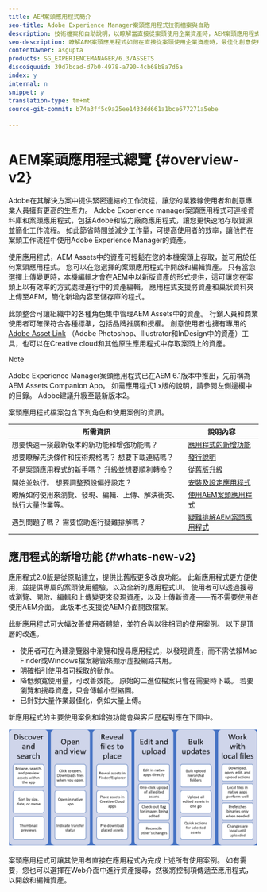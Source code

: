 ```yaml
---
title: AEM案頭應用程式簡介
seo-title: Adobe Experience Manager案頭應用程式技術檔案與自助
description: 技術檔案和自助說明，以瞭解當直接從案頭使用企業資產時，AEM案頭應用程式如何最佳化創意使用者的工作流程。
seo-description: 瞭解AEM案頭應用程式如何在直接從案頭使用企業資產時，最佳化創意使用者的工作流程。
contentOwner: asgupta
products: SG_EXPERIENCEMANAGER/6.3/ASSETS
discoiquuid: 39d7bcad-d7b0-4978-a790-4cb68b8a7d6a
index: y
internal: n
snippet: y
translation-type: tm+mt
source-git-commit: b74a3ff5c9a25ee1433dd661a1bce677271a5ebe

---
```



# AEM案頭應用程式總覽 {#overview-v2}

Adobe在其解決方案中提供緊密連結的工作流程，讓您的業務線使用者和創意專業人員擁有更高的生產力。 Adobe Experience manager案頭應用程式可連接資料庫和案頭應用程式，包括Adobe和協力廠商應用程式，讓您更快速地存取資源並簡化工作流程。 如此節省時間並減少工作量，可提高使用者的效率，讓他們在案頭工作流程中使用Adobe Experience Manager的資產。

使用應用程式，AEM Assets中的資產可輕鬆在您的本機案頭上存取，並可用於任何案頭應用程式。 您可以在您選擇的案頭應用程式中開啟和編輯資產。 只有當您選擇上傳變更時，本機編輯才會在AEM中以新版資產的形式提供，這可讓您在案頭上以有效率的方式處理進行中的資產編輯。 應用程式支援將資產和巢狀資料夾上傳至AEM，簡化新增內容至儲存庫的程式。

此類整合可讓組織中的各種角色集中管理AEM Assets中的資產。 行銷人員和商業使用者可確保符合各種標準，包括品牌推廣和授權。 創意使用者也擁有專用的 [Adobe Asset Link](https://www.adobe.com/marketing/experience-manager-assets/adobe-asset-link.html) （Adobe Photoshop、Illustrator和InDesign中的資產）工具，也可以在Creative cloud和其他原生應用程式中存取案頭上的資產。

>[!NOTE]
>
>Adobe Experience Manager案頭應用程式已在AEM 6.1版本中推出，先前稱為AEM Assets Companion App。 如需應用程式1.x版的說明，請參閱左側邊欄中的目錄。 Adobe建議升級至最新版本2。

案頭應用程式檔案包含下列角色和使用案例的資訊。

| 所需資訊 | 說明內容 |
|-------------------------------------------------------------------------------------------------------|------------------------------------------------------------|
| 想要快速一窺最新版本的新功能和增強功能嗎？ | [應用程式的新增功能](#whats-new-v2) |
| 想要瞭解先決條件和技術規格嗎？ 想要下載連結嗎？ | [發行說明](release-notes.md) |
| 不是案頭應用程式的新手嗎？ 升級並想要順利轉換？ | [從舊版升級](install-upgrade.md#upgrade-from-previous-version) |
| 開始並執行。 想要調整預設偏好設定？ | [安裝及設定應用程式](install-upgrade.md) |
| 瞭解如何使用來瀏覽、發現、編輯、上傳、解決衝突、執行大量作業等。 | [使用AEM案頭應用程式](using.md) |
| 遇到問題了嗎？ 需要協助進行疑難排解嗎？ | [疑難排解AEM案頭應用程式](troubleshoot.md) |

## 應用程式的新增功能 {#whats-new-v2}

應用程式2.0版是從原點建立，提供比舊版更多改良功能。 此新應用程式更方便使用，並提供專屬的案頭使用體驗，以及全新的應用程式UI。 使用者可以透過搜尋或瀏覽、開啟、編輯和上傳變更來發現資產，以及上傳新資產——而不需要使用者使用AEM介面。 此版本也支援從AEM介面開啟檔案。

此新應用程式可大幅改善使用者體驗，並符合與以往相同的使用案例。 以下是頂層的改進。

* 使用者可在內建瀏覽器中瀏覽和搜尋應用程式，以發現資產，而不需依賴Mac Finder或Windows檔案總管來顯示虛擬網路共用。
* 明確指引使用者可採取的動作。
* 降低頻寬使用量，可改善效能。 原始的二進位檔案只會在需要時下載。 若要瀏覽和搜尋資產，只會傳輸小型縮圖。
* 已針對大量作業最佳化，例如大量上傳。

新應用程式的主要使用案例和增強功能會與客戶歷程對應在下圖中。

![AEM案頭應用程式的新增功能](assets/do-not-localize/whats-new-desktop-app-v2.png)

案頭應用程式可讓其使用者直接在應用程式內完成上述所有使用案例。 如有需要，您也可以選擇在Web介面中進行資產搜尋，然後將控制項傳遞至應用程式，以開啟和編輯資產。
